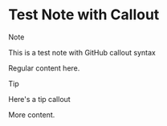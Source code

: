 # Test Note with Callout

> [!NOTE]
> This is a test note with GitHub callout syntax

Regular content here.

> [!TIP]
> Here's a tip callout

More content.